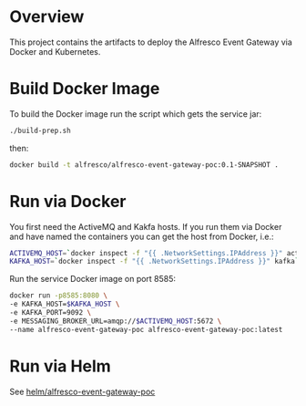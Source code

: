 # Overview

This project contains the artifacts to deploy the Alfresco Event Gateway via Docker and Kubernetes.

# Build Docker Image

To build the Docker image run the script which gets the service jar:

```bash
./build-prep.sh
```

then:

```bash
docker build -t alfresco/alfresco-event-gateway-poc:0.1-SNAPSHOT .
```

# Run via Docker

You first need the ActiveMQ and Kakfa hosts.  If you run them via Docker and have named the containers you can get the host from Docker, i.e.:

```bash
ACTIVEMQ_HOST=`docker inspect -f "{{ .NetworkSettings.IPAddress }}" activemq`
KAFKA_HOST=`docker inspect -f "{{ .NetworkSettings.IPAddress }}" kafka`
```

Run the service Docker image on port 8585:

```bash
docker run -p8585:8080 \
-e KAFKA_HOST=$KAFKA_HOST \
-e KAFKA_PORT=9092 \
-e MESSAGING_BROKER_URL=amqp://$ACTIVEMQ_HOST:5672 \
--name alfresco-event-gateway-poc alfresco-event-gateway-poc:latest
```

# Run via Helm

See [helm/alfresco-event-gateway-poc](helm/alfresco-event-gateway-poc)